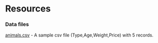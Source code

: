 # Resources

### Data files
[animals.csv](./animals.csv) - A sample csv file (Type,Age,Weight,Price) with 5 records.
